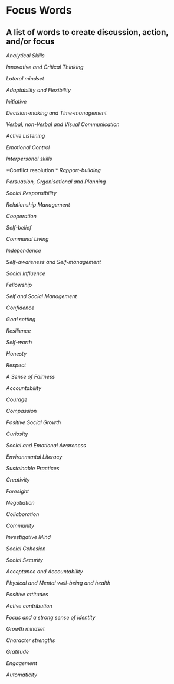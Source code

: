 # Focus Words

## A list of words to create discussion, action, and/or focus

*Analytical Skills*

*Innovative and Critical Thinking*

*Lateral mindset*

*Adaptability and Flexibility*

*Initiative*

*Decision-making and Time-management*

*Verbal, non-Verbal and Visual Communication*

*Active Listening*

*Emotional Control*

*Interpersonal skills*

*Conflict resolution
*
*Rapport-building*

*Persuasion, Organisational and Planning*

*Social Responsibility*

*Relationship Management*

*Cooperation*

*Self-belief*

*Communal Living*

*Independence*

*Self-awareness and Self-management*

*Social Influence*

*Fellowship*

*Self and Social Management*

*Confidence*

*Goal setting*

*Resilience*

*Self-worth*

*Honesty*

*Respect*

*A Sense of Fairness*

*Accountability*

*Courage*

*Compassion*

*Positive Social Growth*

*Curiosity*

*Social and Emotional Awareness*

*Environmental Literacy*

*Sustainable Practices*

*Creativity*

*Foresight*

*Negotiation*

*Collaboration*

*Community*

*Investigative Mind*

*Social Cohesion*

*Social Security*

*Acceptance and Accountability*

*Physical and Mental well-being and health*

*Positive attitudes*

*Active contribution*

*Focus and a strong sense of identity*

*Growth mindset*

*Character strengths*

*Gratitude*

*Engagement*

*Automaticity*
